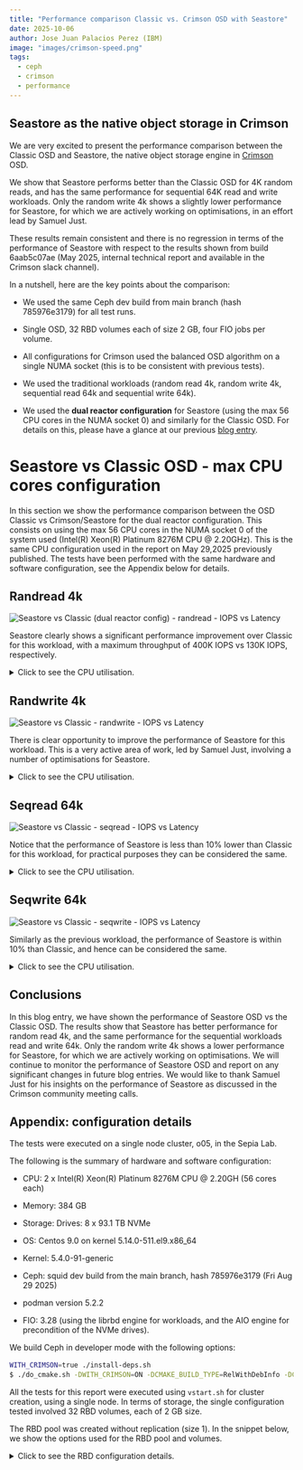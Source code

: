 ```yaml
---
title: "Performance comparison Classic vs. Crimson OSD with Seastore"
date: 2025-10-06
author: Jose Juan Palacios Perez (IBM)
image: "images/crimson-speed.png"
tags:
  - ceph
  - crimson
  - performance
---
```


## Seastore as the native object storage in Crimson

We are very excited to present the performance comparison between the Classic
OSD and Seastore, the native object storage engine in
[Crimson](https://ceph.io/en/news/crimson/) OSD.

We show that Seastore performs better than the Classic OSD for 4K random reads, and has the same performance for sequential 64K read and write workloads.
Only the random write 4k shows a slightly lower performance for Seastore, for
which we are actively working on optimisations, in an effort lead by Samuel Just.

These results remain consistent and there is no regression in terms of the
performance of Seastore with respect to the results shown from build 6aab5c07ae (May
2025, internal technical report and available in the Crimson slack channel).

In a nutshell, here are the key points about the comparison:

  - We used the same Ceph dev build from main branch (hash 785976e3179)
    for all test runs.

  - Single OSD, 32 RBD volumes each of size 2 GB, four FIO jobs per
    volume.

  - All configurations for Crimson used the balanced OSD algorithm on a
    single NUMA socket (this is to be consistent with previous tests).

  - We used the traditional workloads (random read 4k, random write 4k,
    sequential read 64k and sequential write 64k).

  - We used the **dual reactor configuration** for Seastore (using the
    max 56 CPU cores in the NUMA socket 0) and similarly for the Classic
    OSD. For details on this, please have a glance at our previous 
   [blog entry](https://ceph.io/en/news/blog/2025/crimson-balance-cpu-part1/).

# Seastore vs Classic OSD - max CPU cores configuration 

In this section we show the performance comparison between the OSD
Classic vs Crimson/Seastore for the dual reactor configuration. This
consists on using the max 56 CPU cores in the NUMA socket 0 of the
system used (Intel(R) Xeon(R) Platinum 8276M CPU @ 2.20GHz). This is the
same CPU configuration used in the report on May 29,2025 previously
published. The tests have been performed with the same hardware and
software configuration, see the Appendix below for details.

## Randread 4k

![Seastore vs Classic (dual reactor config) - randread - IOPS vs
Latency](images/seastore_vs_classic_rc_randread_iops_vs_lat.png)

Seastore clearly shows a significant performance improvement over Classic for
this workload, with a maximum throughput of  400K IOPS vs 130K IOPS,
respectively.

<details>
<summary>Click to see the CPU utilisation.</summary>

| _Classic_ | _Seastore_ |
|:---------:|:---------:|
|![classic_randread_osd_cpu](images/OSD_classic_1osd_32fio_rc_1procs_randread_top_cpu.png)|![seastore_randread_osd_cpu](images/OSD_sea_1osd_56reactor_32fio_bal_osd_rc_1procs_randread_top_cpu.png)|

 - Note: we do not show the memory utilisation in the charts since its mostly remains
    constant, and does not add much to the analysis.

    In the following tables we show the detailed measurements for each
    workload. All the column names in lower case are provided from the
    benchmark FIO, whereas the only two columns in Uppercase were measured
    using `top` command, namely the OSD CPU and OSD memory utilisation.

### Classic OSD  - rand4read k - detailed stats

| iodepth| iops| total\_ios| clat\_ms| clat\_stdev| usr\_cpu| sys\_cpu| OSD\_cpu| OSD\_mem |
| ---| ---| ---| ---| ---| ---| ---| ---| ---|
 | 1  | 108365.87  | 32509868.00  | 0.29  | 0.11  | 1.41  | 1.26  | 353.20  | 53.66  |
 | 2  | 124779.61  | 37434134.00  | 0.51  | 0.31  | 1.55  | 1.40  | 426.76  | 66.35  |
 | 4  | 130072.33  | 39022090.00  | 0.98  | 0.86  | 1.59  | 1.44  | 440.62  | 66.60  |
 | 8  | 130657.61  | 39197807.00  | 1.96  | 2.59  | 1.56  | 1.43  | 442.40  | 66.60  |
 | 16  | 131217.62  | 39366729.00  | 3.90  | 8.30  | 1.40  | 1.36  | 437.58  | 66.60  |
 | 24  | 132017.46  | 39607879.00  | 5.81  | 18.94  | 1.30  | 1.30  | 429.83  | 66.60  |
 | 32  | 131567.99  | 39477765.00  | 6.81  | 27.08  | 1.37  | 1.42  | 418.12  | 66.60  |
 | 40  | 134032.49  | 40220335.00  | 6.22  | 26.81  | 1.78  | 1.87  | 416.35  | 66.60  |
 | 52  | 135246.36  | 40576206.00  | 5.34  | 24.46  | 2.57  | 2.71  | 414.86  | 66.60  |
 | 64  | 136637.79  | 40993659.00  | 4.85  | 23.90  | 3.32  | 3.44  | 408.23  | 66.60  |


### Seastore OSD - randread 4k - detailed stats

| iodepth| iops| total\_ios| clat\_ms| clat\_stdev| usr\_cpu| sys\_cpu| OSD\_cpu| OSD\_mem |
| ---| ---| ---| ---| ---| ---| ---| ---| ---|
 | 1  | 126108.05  | 37832541.00  | 0.25  | 0.07  | 1.75  | 1.62  | 4259.31  | 3479.04  |
 | 2  | 186270.38  | 55881299.00  | 0.34  | 0.13  | 2.50  | 2.34  | 4792.02  | 3628.80  |
 | 4  | 272327.60  | 81698825.00  | 0.47  | 0.20  | 3.56  | 3.18  | 5148.66  | 3628.80  |
 | 8  | 313378.57  | 94014512.00  | 0.81  | 0.47  | 3.56  | 2.97  | 5258.81  | 3628.80  |
 | 16  | 396901.06  | 119071509.00  | 1.29  | 0.89  | 4.36  | 3.18  | 5365.52  | 3628.80  |
 | 24  | 362284.30  | 108688913.00  | 2.12  | 4.81  | 3.67  | 2.75  | 5362.52  | 3639.44  | 
 | 32  | 387618.69  | 116296461.00  | 2.64  | 14.40  | 4.36  | 3.23  | 5368.53  | 3645.60  | 
 | 40  | 346395.63  | 103929773.00  | 3.69  | 18.48  | 3.65  | 2.73  | 5354.85  | 3645.60  | 
 | 52  | 371220.47  | 111386558.00  | 4.48  | 33.79  | 4.24  | 3.11  | 5349.68  | 3645.60  | 
 | 64  | 328832.78  | 98673511.00  | 6.23  | 50.75  | 3.51  | 2.69  | 5328.60  | 3645.60  | 

</details>

## Randwrite 4k

![Seastore vs Classic - randwrite - IOPS vs
Latency](images/seastore_vs_classic_rc_randwrite_iops_vs_lat.png)

There is clear opportunity to improve the performance of Seastore for this
workload. This is a very active area of work, led by Samuel Just, involving a number
of optimisations for Seastore. 

<details>
<summary>Click to see the CPU utilisation.</summary>

| _Classic_ | _Seastore_ |
|:---------:|:---------:|
|![classic_randwrite_osd_cpu](images/OSD_classic_1osd_32fio_rc_1procs_randwrite_top_cpu.png)|![seastore_randwrite_osd_cpu](images/OSD_sea_1osd_56reactor_32fio_bal_osd_rc_1procs_randwrite_top_cpu.png)|


### Classic OSD  - randwrite 4k - detailed stats

| iodepth| iops| total\_ios| clat\_ms| clat\_stdev| usr\_cpu| sys\_cpu| OSD\_cpu| OSD\_mem|
| ---| ---| ---| ---| ---| ---| ---| ---| ---| 
 | 1  | 65903.70  | 19771176.00  | 0.48  | 1.00  | 1.36  | 1.01  | 781.41  | 75.73  | 
 | 2  | 86286.07  | 25885995.00  | 0.73  | 0.52  | 2.03  | 1.50  | 993.70  | 57.47  |
 | 4  | 96025.22  | 28807854.00  | 1.33  | 0.70  | 2.51  | 1.91  | 1094.53  | 74.25  |
 | 8  | 103263.42  | 30979542.00  | 2.47  | 1.03  | 3.34  | 2.57  | 1158.53  | 76.47  |
 | 16  | 103583.23  | 31075901.00  | 4.94  | 5.42  | 2.23  | 1.30  | 1158.31  | 76.22  | 
 | 24  | 103991.81  | 31199311.00  | 7.38  | 10.90  | 1.99  | 1.09  | 1143.36  | 75.73  |
 | 32  | 104675.98  | 31405724.00  | 9.78  | 17.08  | 1.86  | 0.98  | 1145.61  | 75.73  |
 | 40  | 104459.77  | 31342317.00  | 12.25  | 23.81  | 1.81  | 0.89  | 1144.96  | 76.47  |
 | 52  | 104192.40  | 31264494.00  | 15.97  | 34.90  | 1.72  | 0.82  | 1142.14  | 75.97  | 
 | 64  | 104833.30  | 31463618.00  | 19.53  | 47.70  | 1.64  | 0.79  | 1137.10  | 76.22  |

<!-- ~/Work/cephdev/redcarp/reports/2025/build_785976e3179_sea_vs_classic/data/cmp_sea_vs_classic_1osd_recreate_rc/sea_1osd_56reactor_32fio_bal_osd_rc_1procs_randwrite.md -->

### Seastore OSD - randwrite 4k - detailed stats

| iodepth| iops| total\_ios| clat\_ms| clat\_stdev| usr\_cpu| sys\_cpu| OSD\_cpu| OSD\_mem| 
| ---| ---| ---| ---| ---| ---| ---| ---| ---| 
 | 1  | 31367.49  | 9410655.00  | 1.01  | 2.37  | 0.62  | 0.49  | 3648.14  | 3941.28  | 
 | 2  | 42493.17  | 12748376.00  | 1.50  | 3.97  | 0.75  | 0.59  | 4160.04  | 5390.00  |
 | 4  | 58204.73  | 17461826.00  | 2.19  | 3.76  | 0.95  | 0.73  | 4680.48  | 6027.28  |
 | 8  | 65861.89  | 19759489.00  | 3.88  | 5.34  | 1.06  | 0.79  | 4748.00  | 6194.16  |
 | 16  | 69801.80  | 20942843.00  | 7.33  | 29.56  | 1.11  | 0.81  | 4928.67  | 6199.20  | 
 | 24  | 68240.35  | 20477292.00  | 11.25  | 46.16  | 1.11  | 0.79  | 4815.88  | 6199.20  |
 | 32  | 71570.20  | 21477716.00  | 14.31  | 60.14  | 1.16  | 0.82  | 390.35  | 6199.20  | 
 | 40  | 10710.19  | 3363.00  | 354.63  | 691.85  | 0.08  | 0.07  | 4281.69  | 6199.20  | 
 | 52  | 16412.43  | 5810.00  | 160.41  | 334.38  | 0.25  | 0.17  | 4969.02  | 6199.20  |
 | 64  | 7648.09  | 2608.00  | 394.05  | 527.43  | 0.08  | 0.16  | 4545.87  | 6199.20  |

</details>

## Seqread 64k

![Seastore vs Classic - seqread - IOPS vs
Latency](images/seastore_vs_classic_rc_seqread_iops_vs_lat.png)

Notice that the performance of Seastore is less than 10% lower than Classic for
this workload, for practical purposes they can be considered the same.

<details>
<summary>Click to see the CPU utilisation.</summary>

| _Classic_ | _Seastore_ |
|:---------:|:---------:|
|![classic_seqread_osd_cpu](images/OSD_classic_1osd_32fio_rc_1procs_seqread_top_cpu.png)|![seastore_seqread_osd_cpu](images/OSD_sea_1osd_56reactor_32fio_bal_osd_rc_1procs_seqread_top_cpu.png)|

### Classic OSD  - seqread 64k - detailed stats

| iodepth| bw| total\_ios| clat\_ms| clat\_stdev| usr\_cpu| sys\_cpu| OSD\_cpu| OSD\_mem| 
| ---| ---| ---| ---| ---| ---| ---| ---| ---| 
 | 1  | 2259.54  | 10591650.00  | 0.90  | 0.45  | 0.49  | 0.44  | 244.69  | 78.03  | 
 | 2  | 2252.25  | 10557518.00  | 1.82  | 1.16  | 0.47  | 0.43  | 264.26  | 80.91  |
 | 4  | 2226.41  | 10436444.00  | 3.68  | 2.35  | 0.46  | 0.43  | 260.60  | 79.92  |
 | 8  | 2229.90  | 10453186.00  | 7.34  | 4.71  | 0.45  | 0.43  | 258.87  | 79.67  |
 | 16  | 1867.48  | 8754162.00  | 16.28  | 26.08  | 0.40  | 0.40  | 226.63  | 78.19  | 
 | 24  | 1771.64  | 8304783.00  | 16.63  | 30.38  | 0.53  | 0.59  | 224.78  | 78.19  | 
 | 32  | 1686.78  | 7906337.00  | 15.32  | 24.54  | 0.72  | 0.84  | 226.87  | 78.44  |
 | 40  | 1620.78  | 7597046.00  | 15.36  | 30.58  | 0.84  | 1.03  | 215.50  | 79.18  |
 | 52  | 1537.75  | 7207264.00  | 15.81  | 40.05  | 0.96  | 1.27  | 213.59  | 79.18  |
 | 64  | 1457.19  | 6829824.00  | 14.76  | 46.98  | 1.21  | 1.59  | 215.77  | 77.95  |

### Seastore OSD - seqread 64k - detailed stats

| iodepth| bw| total\_ios| clat\_ms| clat\_stdev| usr\_cpu| sys\_cpu| OSD\_cpu| OSD\_mem|
| ---| ---| ---| ---| ---| ---| ---| ---| ---| 
 | 1  | 1473.66  | 6907887.00  | 1.38  | 0.78  | 0.42  | 0.38  | 2849.74  | 5953.20  | 
 | 2  | 1690.21  | 7923018.00  | 2.42  | 1.61  | 0.44  | 0.41  | 2957.45  | 6199.20  | 
 | 4  | 1780.62  | 8346807.00  | 4.60  | 3.25  | 0.45  | 0.43  | 3092.81  | 6199.20  |
 | 8  | 1868.70  | 8759887.00  | 8.76  | 7.66  | 0.46  | 0.43  | 2992.76  | 6199.20  |
 | 16  | 1957.45  | 9176207.00  | 16.74  | 15.61  | 0.48  | 0.44  | 3235.70  | 6199.20  |
 | 24  | 2037.46  | 9552208.00  | 24.12  | 26.46  | 0.47  | 0.46  | 3335.78  | 6199.20  |
 | 32  | 2130.58  | 9988723.00  | 30.76  | 35.76  | 0.49  | 0.48  | 3437.99  | 6199.20  |
 | 40  | 2181.19  | 10227339.00  | 37.55  | 49.96  | 0.49  | 0.48  | 3284.56  | 6199.20  |
 | 52  | 2293.93  | 10757006.00  | 46.42  | 59.17  | 0.52  | 0.50  | 3502.08  | 6199.20  |
 | 64  | 2241.97  | 10514348.00  | 42.65  | 61.72  | 0.63  | 0.65  | 3315.77  | 6199.20  |

</details>


## Seqwrite 64k 

![Seastore vs Classic - seqwrite - IOPS vs
Latency](images/seastore_vs_classic_rc_seqwrite_iops_vs_lat.png)

Similarly as the previous workload, the performance of Seastore is within 10%
than Classic, and hence can be considered the same.

<details>
<summary>Click to see the CPU utilisation.</summary>

| _Classic_ | _Seastore_ |
|:---------:|:---------:|
|![classic_seqwrite_osd_cpu](images/OSD_classic_1osd_32fio_rc_1procs_seqwrite_top_cpu.png)|![seastore_seqwrite_osd_cpu](images/OSD_sea_1osd_56reactor_32fio_bal_osd_rc_1procs_seqwrite_top_cpu.png)|

### Classic OSD  - seqwrite 64k - detailed stats

| iodepth| bw| total\_ios| clat\_ms| clat\_stdev| usr\_cpu| sys\_cpu| OSD\_cpu| OSD\_mem|
| ---| ---| ---| ---| ---| ---| ---| ---| ---| 
 | 1  | 2413.60  | 11313833.00  | 0.83  | 0.36  | 1.90  | 0.65  | 597.74  | 40.63  | 
 | 2  | 2629.75  | 12326994.00  | 1.54  | 0.55  | 2.02  | 0.75  | 684.49  | 48.59  |
 | 4  | 2679.76  | 12561442.00  | 3.04  | 1.28  | 1.95  | 0.69  | 698.03  | 55.99  |
 | 8  | 2688.72  | 12603496.00  | 6.08  | 3.87  | 1.99  | 0.51  | 716.50  | 60.68  |
 | 16  | 2701.16  | 12661982.00  | 12.11  | 15.45  | 2.33  | 0.43  | 697.26  | 61.17  |
 | 24  | 2703.43  | 12673303.00  | 18.17  | 34.59  | 2.48  | 0.41  | 682.33  | 61.91  |
 | 32  | 2596.58  | 12173046.00  | 24.76  | 57.19  | 2.54  | 0.41  | 679.37  | 61.91  |
 | 40  | 2672.83  | 12533910.00  | 23.34  | 55.86  | 3.29  | 0.49  | 674.92  | 61.91  | 
 | 52  | 2607.49  | 12226048.00  | 20.86  | 47.36  | 4.62  | 0.69  | 650.55  | 62.16  |
 | 64  | 2655.01  | 12446451.00  | 19.10  | 42.89  | 6.06  | 0.88  | 639.84  | 61.67  |

### Seastore OSD - seqwrite 64k - detailed stats

| iodepth| bw| total\_ios| clat\_ms| clat\_stdev| usr\_cpu| sys\_cpu| OSD\_cpu| OSD\_mem| 
| ---| ---| ---| ---| ---| ---| ---| ---| ---| 
 | 1  | 1895.08  | 8883327.00  | 1.07  | 1.12  | 1.21  | 0.43  | 3177.55  | 6001.82  |
 | 2  | 2220.36  | 10408096.00  | 1.83  | 1.97  | 1.29  | 0.48  | 3184.46  | 6249.60  |
 | 4  | 2244.20  | 10519929.00  | 3.64  | 3.36  | 1.27  | 0.48  | 3345.72  | 6249.60  |
 | 8  | 2301.54  | 10788847.00  | 7.11  | 6.38  | 1.53  | 0.49  | 3213.67  | 6249.60  |
 | 16  | 2381.86  | 11165433.00  | 13.74  | 12.08  | 2.16  | 0.49  | 3493.73  | 6249.60  |
 | 24  | 2479.99  | 11627449.00  | 19.80  | 20.33  | 2.43  | 0.50  | 3431.81  | 6249.60  |
 | 32  | 1557.10  | 7299365.00  | 42.07  | 36.08  | 2.05  | 0.50  | 3732.99  | 6249.60  |
 | 40  | 1521.37  | 7131945.00  | 53.83  | 49.44  | 2.03  | 0.48  | 3723.61  | 6249.60  |
 | 52  | 1563.37  | 7328734.00  | 68.10  | 64.74  | 2.13  | 0.49  | 3810.17  | 6249.60  |
 | 64  | 1571.50  | 7367144.00  | 70.18  | 71.46  | 2.52  | 0.58  | 3860.27  | 6249.60  |

</details>

## Conclusions

In this blog entry, we have shown the performance  of Seastore OSD vs the
Classic OSD. The results show that Seastore has better performance for
random read 4k, and the same performance for the sequential workloads read and
write 64k. Only the random write 4k shows a lower performance for
Seastore, for which we are actively working on optimisations. We will continue
to monitor the performance of Seastore OSD and report on any significant
changes in future blog entries. We would like to thank Samuel Just for his
insights on the performance of Seastore as discussed in the Crimson community
meeting calls.

## Appendix: configuration details

The tests were executed on a single node cluster, o05, in the Sepia Lab.

The following is the summary of hardware and software configuration:

- CPU: 2 x Intel(R) Xeon(R) Platinum 8276M CPU @ 2.20GH (56 cores each)

- Memory: 384 GB

- Storage: Drives: 8 x 93.1 TB NVMe

- OS: Centos 9.0 on kernel 5.14.0-511.el9.x86_64

- Kernel: 5.4.0-91-generic

- Ceph: squid dev build from the main branch, hash 785976e3179 (Fri Aug
  29 2025)

- podman version 5.2.2

- FIO: 3.28 (using the librbd engine for workloads, and the AIO engine
  for precondition of the NVMe drives).

We build Ceph in developer mode with the following options:

```bash
WITH_CRIMSON=true ./install-deps.sh
$ ./do_cmake.sh -DWITH_CRIMSON=ON -DCMAKE_BUILD_TYPE=RelWithDebInfo -DCMAKE_CXX_FLAGS="-fno-omit-frame-pointer" -DWITH_TESTS=OFF && ninja -C build -j 20 -l 20 -k 20 && ninja -C build install
```

All the tests for this report were executed using `vstart.sh` for
cluster creation, using a single node. In terms of storage, the single
configuration tested involved 32 RBD volumes, each of 2 GB size.

The RBD pool was created without replication (size 1). In the snippet below, we
show the options used for the RBD pool and volumes. 

<details>
<summary>Click to see the RBD configuration details.</summary>

```bash

    if pgrep crimson; then
    	bin/ceph daemon -c /ceph/build/ceph.conf osd.0 dump_metrics > /tmp/new_cluster_dump.json
    fi

    # basic setup
    bin/ceph osd pool create rbd 128
    bin/ceph osd pool application enable rbd rbd
    bin/ceph osd pool set rbd size 1 --yes-i-really-mean-it

    [ -z "$NUM_RBD_IMAGES" ] && NUM_RBD_IMAGES=1
    [ -z "$RBD_SIZE" ] && RBD_SIZE=2GB
    for (( i=0; i<$NUM_RBD_IMAGES; i++ )); do
      bin/rbd create --size ${RBD_SIZE} rbd/fio_test_${i}
      rbd du fio_test_${i}
      echo "Prefilling rbd/fio_test_${i}"
      bin/rbd bench -p rbd --image fio_test_${i} --io-size 64K --io-threads 1\
        --io-total ${RBD_SIZE} --io-pattern seq --io-type write  && rbd du fio_test_${i}
    done

    bin/ceph status
    bin/ceph osd dump | grep 'replicated size'

    # Show pool’s utilization statistics:
    rados df
    # Turn off auto scaler for existing and new pools - stops PGs being split/merged
    bin/ceph osd pool set noautoscale
    # Turn off balancer to avoid moving PGs
    bin/ceph balancer off
    # Turn off deep scrub
    bin/ceph osd set nodeep-scrub
    # Turn off scrub
    bin/ceph osd set noscrub
    # Turn off RBD coalescing
    bin/ceph config set client rbd_io_scheduler none 
```

</details>
